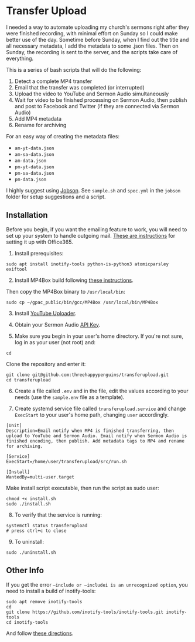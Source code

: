 <h1>Transfer Upload</h1>

I needed a way to automate uploading my church's sermons right after they were finished recording, with minimal effort on Sunday so I could make better use of the day. Sometime before Sunday, when I find out the title and all necessary metadata, I add the metadata to some .json files. Then on Sunday, the recording is sent to the server, and the scripts take care of everything.

This is a series of bash scripts that will do the following:
1. Detect a complete MP4 transfer
2. Email that the transfer was completed (or interrupted)
3. Upload the video to YouTube and Sermon Audio simultaneously
4. Wait for video to be finished processing on Sermon Audio, then publish and post to Facebook and Twitter (if they are connected via Sermon Audio)
5. Add MP4 metadata
6. Rename for archiving

For an easy way of creating the metadata files:
* `am-yt-data.json`
* `am-sa-data.json`
* `am-data.json`
* `pm-yt-data.json`
* `pm-sa-data.json`
* `pm-data.json`

I highly suggest using [Jobson](https://github.com/adamkewley/jobson). See `sample.sh` and `spec.yml` in the `jobson` folder for setup suggestions and a script.

<h2>Installation</h2>

Before you begin, if you want the emailing feature to work, you will need to set up your system to handle outgoing mail. [These are instructions](https://apiit.atlassian.net/wiki/spaces/ITSM/pages/1205567492/How+to+configure+postfix+relay+to+Office365+on+Ubuntu) for setting it up with Office365.

1. Install prerequisites:
```console
sudo apt install inotify-tools python-is-python3 atomicparsley exiftool
```

2. Install MP4Box build following [these instructions](https://github.com/gpac/gpac/wiki/GPAC-Build-Guide-for-Linux#mp4box--gpac-only-minimal-static-build).

Then copy the MP4Box binary to `/usr/local/bin`:
```console
sudo cp ~/gpac_public/bin/gcc/MP4Box /usr/local/bin/MP4Box
```

3. Install [YouTube Uploader](https://github.com/porjo/youtubeuploader).

4. Obtain your Sermon Audio [API Key](https://www.sermonaudio.com/new_details.asp?ID=26017).

5. Make sure you begin in your user's home directory. If you're not sure, log in as your user (not root) and:
```console
cd
```

Clone the repository and enter it:
```console
git clone git@github.com:threehappypenguins/transferupload.git
cd transferupload
```

6. Create a file called `.env` and in the file, edit the values according to your needs (use the `sample.env` file as a template).

7. Create systemd service file called `transferupload.service` and change `ExecStart` to your user's home path, changing `user` accordingly.
```console
[Unit]
Description=Email notify when MP4 is finished transferring, then upload to YouTube and Sermon Audio. Email notify when Sermon Audio is finished encoding, then publish. Add metadata tags to MP4 and rename for archiving.

[Service]
ExecStart=/home/user/transferupload/src/run.sh

[Install]
WantedBy=multi-user.target
```

Make install script executable, then run the script as sudo user:
```console
chmod +x install.sh
sudo ./install.sh
```

8. To verify that the service is running:
```console
systemctl status transferupload
# press ctrl+c to close
```

9. To uninstall:
```console
sudo ./uninstall.sh
```

<h2>Other Info</h2>

If you get the error `—include or —includei is an unrecognized option`, you need to install a build of inotify-tools:
```console
sudo apt remove inotify-tools
cd
git clone https://github.com/inotify-tools/inotify-tools.git inotify-tools
cd inotify-tools
```
And follow [these directions](https://github.com/inotify-tools/inotify-tools/blob/master/INSTALL).